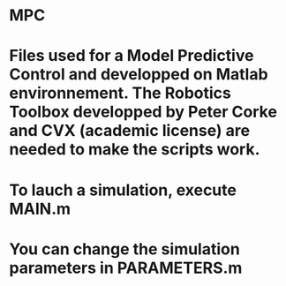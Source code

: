 # MPC
# Files used for a Model Predictive Control and developped on Matlab environnement. The Robotics Toolbox developped by Peter Corke and CVX (academic license) are needed to make the scripts work.
# To lauch a simulation, execute MAIN.m
# You can change the simulation parameters in PARAMETERS.m

